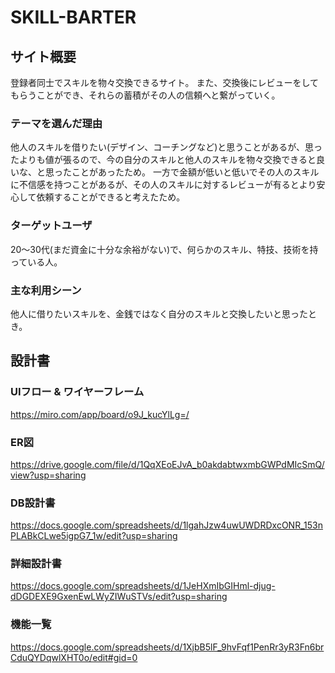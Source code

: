 # SKILL-BARTER

## サイト概要
登録者同士でスキルを物々交換できるサイト。
また、交換後にレビューをしてもらうことができ、それらの蓄積がその人の信頼へと繋がっていく。

### テーマを選んだ理由
他人のスキルを借りたい(デザイン、コーチングなど)と思うことがあるが、思ったよりも値が張るので、今の自分のスキルと他人のスキルを物々交換できると良いな、と思ったことがあったため。
一方で金額が低いと低いでその人のスキルに不信感を持つことがあるが、その人のスキルに対するレビューが有るとより安心して依頼することができると考えたため。

### ターゲットユーザ
20〜30代(まだ資金に十分な余裕がない)で、何らかのスキル、特技、技術を持っている人。

### 主な利用シーン
他人に借りたいスキルを、金銭ではなく自分のスキルと交換したいと思ったとき。


## 設計書

### UIフロー & ワイヤーフレーム
<https://miro.com/app/board/o9J_kucYlLg=/>

### ER図
<https://drive.google.com/file/d/1QqXEoEJvA_b0akdabtwxmbGWPdMIcSmQ/view?usp=sharing>

### DB設計書
<https://docs.google.com/spreadsheets/d/1lgahJzw4uwUWDRDxcONR_153nPLABkCLwe5igpG7_1w/edit?usp=sharing>

### 詳細設計書
<https://docs.google.com/spreadsheets/d/1JeHXmIbGIHml-djug-dDGDEXE9GxenEwLWyZIWuSTVs/edit?usp=sharing>

### 機能一覧
<https://docs.google.com/spreadsheets/d/1XjbB5lF_9hvFqf1PenRr3yR3Fn6brCduQYDqwlXHT0o/edit#gid=0>
